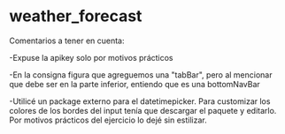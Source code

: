 # weather_forecast

Comentarios a tener en cuenta:

-Expuse la apikey solo por motivos prácticos

-En la consigna figura que agreguemos una "tabBar", pero al mencionar que debe ser en la parte inferior, entiendo que es una bottomNavBar

-Utilicé un package externo para el datetimepicker. Para customizar los colores de los bordes del input tenía que descargar el paquete y editarlo. Por motivos prácticos del ejercicio lo dejé sin estilizar.